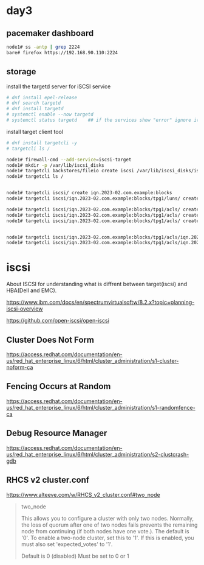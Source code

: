 # day3

## pacemaker dashboard

```bash
node1# ss -antp | grep 2224
bare# firefox https://192.168.90.110:2224

```
## storage

install the targetd server for iSCSI service

```bash
# dnf install epel-release
# dnf search targetd
# dnf install targetd 
# systemctl enable --now targetd
# systemctl status targetd    ## if the services show "error" ignore it.
```

install target client tool

```bash
# dnf install targetcli -y
# targetcli ls /
```

```bash
node1# firewall-cmd --add-service=iscsi-target
node1# mkdir -p /var/lib/iscsi_disks
node1# targetcli backstores/fileio create iscsi /var/lib/iscsi_disks/iscsi_disk.img 2G
node1# targetcli ls /
```



```bash

node1# targetcli iscsi/ create iqn.2023-02.com.example:blocks
node1# targetcli iscsi/iqn.2023-02.com.example:blocks/tpg1/luns/ create /backstores/fileio/iscsi/

node1# targetcli iscsi/iqn.2023-02.com.example:blocks/tpg1/acls/ create iqn.2023-02.com.example.com:node1.init
node1# targetcli iscsi/iqn.2023-02.com.example:blocks/tpg1/acls/ create iqn.2023-02.com.example.com:node2.init
node1# targetcli iscsi/iqn.2023-02.com.example:blocks/tpg1/acls/ create iqn.2023-02.com.example.com:node3.init


node1# targetcli iscsi/iqn.2023-02.com.example:blocks/tpg1/acls/iqn.2023-02.com.example.com:node1.init set auth userid=username
node1# targetcli iscsi/iqn.2023-02.com.example:blocks/tpg1/acls/iqn.2023-02.com.example.com:node1.init set auth password=username

```



# iscsi



About ISCSI for understanding what is diffrent between target(iscsi) and HBA(Dell and EMC).

https://www.ibm.com/docs/en/spectrumvirtualsoftw/8.2.x?topic=planning-iscsi-overview

https://github.com/open-iscsi/open-iscsi



## Cluster Does Not Form
https://access.redhat.com/documentation/en-us/red_hat_enterprise_linux/6/html/cluster_administration/s1-cluster-noform-ca


## Fencing Occurs at Random
https://access.redhat.com/documentation/en-us/red_hat_enterprise_linux/6/html/cluster_administration/s1-randomfence-ca



## Debug Resource Manager

https://access.redhat.com/documentation/en-us/red_hat_enterprise_linux/6/html/cluster_administration/s2-clustcrash-gdb


## RHCS v2 cluster.conf

https://www.alteeve.com/w/RHCS_v2_cluster.conf#two_node

>two_node
>
>This allows you to configure a cluster with only two nodes. Normally, the loss of quorum after one of two nodes fails prevents the remaining node from continuing (if both nodes have one vote.). The default is '0'. To enable a two-node cluster, set this to '1'. If this is enabled, you must also set 'expected_votes' to '1'.
>
>    Default is 0 (disabled)
>    Must be set to 0 or 1 
